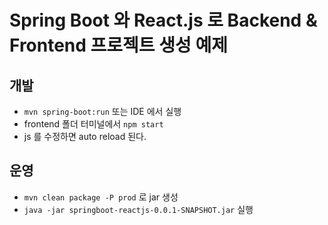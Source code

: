 # Spring Boot 와 React.js 로 Backend & Frontend 프로젝트 생성 예제

## 개발

* `mvn spring-boot:run` 또는 IDE 에서 실행
* frontend 폴더 터미널에서 `npm start`
* js 를 수정하면 auto reload 된다.

## 운영

* `mvn clean package -P prod` 로 jar 생성
* `java -jar springboot-reactjs-0.0.1-SNAPSHOT.jar` 실행

